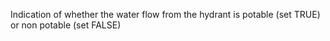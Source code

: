 Indication of whether the water flow from the hydrant is potable (set TRUE) or non potable (set FALSE)